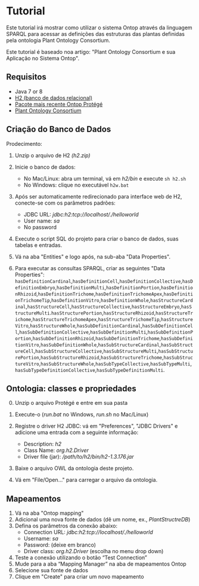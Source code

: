 # Tutorial

Este tutorial irá mostrar como utilizar o sistema Ontop através da linguagem SPARQL para acessar as definições das estruturas das plantas definidas pela ontologia Plant Ontology Consortium.

Este tutorial é baseado noa artigo: "Plant Ontology Consortium e sua Aplicação no Sistema Ontop".

Requisitos
------------

* Java 7 or 8
* [H2 (banco de dados relacional)](https://sourceforge.net/projects/ontop4obda/files/sample-data/)
* [Pacote mais recente Ontop Protégé](https://sourceforge.net/projects/ontop4obda/files/)
* [Plant Ontology Consortium](http://archive.plantontology.org/download)

Criação do Banco de Dados
-------------

Prodecimento:
1. Unzip o arquivo de H2 *(h2.zip)*
2. Inicie o banco de dados:
   * No Mac/Linux: abra um terminal, vá em *h2/bin* e execute `sh h2.sh`
   * No Windows: clique no executável `h2w.bat`
3. Após ser automaticamente redirecionado para interface web de H2, conecte-se com os parâmetros padrões:
     * JDBC URL:  *jdbc:h2:tcp://localhost/./helloworld*
     * User name: *sa*
     * No password

4. Execute o script SQL do projeto para criar o banco de dados, suas tabelas e entradas.
5. Vá na aba "Entities" e logo após, na sub-aba "Data Properties".
5. Para executar as consultas SPARQL, criar as seguintes "Data Properties": `hasDefinitionCardinal`,`hasDefinitionCell`,`hasDefinitionCollective`,`hasDefinitionEmbryo`,`hasDefinitionMulti`,`hasDefinitionPortion`,`hasDefinitionRhizoid`,`hasDefinitionTrichome`,`hasDefinitionTrichomeApex`,`hasDefinitionTrichomeTip`,`hasDefinitionVitro`,`hasDefinitionWhole`,`hasStructureCardinal`,`hasStructureCell`,`hasStructureCollective`,`hasStructureEmbryo`,`hasStructureMulti`.`hasStructurePortion`,`hasStructureRhizoid`,`hasStructureTrichome`,`hasStructureTrichomeApex`,`hasStructureTrichomeTip`,`hasStructureVitro`,`hasStructureWhole`,`hasSubDefinitionCardinal`,`hasSubDefinitionCell`,`hasSubDefinitionCollective`,`hasSubDefinitionMulti`,`hasSubDefinitionPortion`,`hasSubDefinitionRhizoid`,`hasSubDefinitionTrichome`,`hasSubDefinitionVitro`,`hasSubDefinitionWhole`,`hasSubStructureCardinal`,`hasSubStructureCell`,`hasSubStructureCollective`,`hasSubStructureMulti`,`hasSubStructurePortion`,`hasSubStructureRhizoid`,`hasSubStructureTrichome`,`hasSubStructureVitro`,`hasSubStructureWhole`,`hasSubTypeCollective`,`hasSubTypeMulti`,`hasSubTypeDefinitionCollective`,`hasSubTypeDefinitionMulti`. 

Ontologia: classes e propriedades
--------------------------------


0. Unzip o arquivo Protégé e entre em sua pasta
1. Execute-o (*run.bat* no Windows, *run.sh* no Mac/Linux)
2. Registre o driver H2 JDBC: vá em "Preferences", "JDBC Drivers" e adicione uma entrada com a seguinte informação:
     * Description: *h2*
     * Class Name: *org.h2.Driver*
     * Driver file (jar): */path/to/h2/bin/h2-1.3.176.jar*
     
3. Baixe o arquivo OWL da ontologia deste projeto.
4. Vá em "File/Open..." para carregar o arquivo da ontologia.

Mapeamentos
--------

1. Vá na aba "Ontop mapping"
2. Adicional uma nova fonte de dados (dê um nome, ex., *PlantStructreDB*)
3. Defina os parâmetros da conexão abaixo:
    * Connection URL: *jdbc:h2:tcp://localhost/./helloworld*
    * Username: *sa*
    * Password: (deixe em branco)
    * Driver class: *org.h2.Driver* (escolha no menu drop down)
4. Teste a conexão utilizando o botão “Test Connection”
5. Mude para a aba “Mapping Manager” na aba de mapeamentos Ontop
6. Selecione sua fonte de dados
7. Clique em "Create" para criar um novo mapeamento

